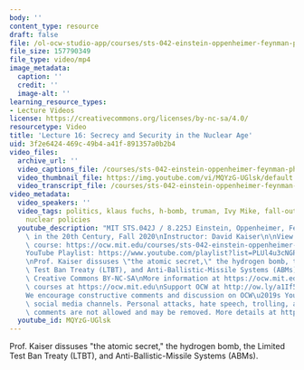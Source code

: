 ```yaml
---
body: ''
content_type: resource
draft: false
file: /ol-ocw-studio-app/courses/sts-042-einstein-oppenheimer-feynman-physics-in-the-20th-century-fall-2020/ocw_8225_sts042_lecture16_2020oct28_360p_16_9.mp4
file_size: 157790349
file_type: video/mp4
image_metadata:
  caption: ''
  credit: ''
  image-alt: ''
learning_resource_types:
- Lecture Videos
license: https://creativecommons.org/licenses/by-nc-sa/4.0/
resourcetype: Video
title: 'Lecture 16: Secrecy and Security in the Nuclear Age'
uid: 3f2e6424-469c-49b4-a41f-891357a0b2b4
video_files:
  archive_url: ''
  video_captions_file: /courses/sts-042-einstein-oppenheimer-feynman-physics-in-the-20th-century-fall-2020/14VqJZOcxiYFTEtY7muWjlOHj3GvqdWn__transcript.webvtt
  video_thumbnail_file: https://img.youtube.com/vi/MQYzG-UGlsk/default.jpg
  video_transcript_file: /courses/sts-042-einstein-oppenheimer-feynman-physics-in-the-20th-century-fall-2020/14VqJZOcxiYFTEtY7muWjlOHj3GvqdWn__transcript.pdf
video_metadata:
  video_speakers: ''
  video_tags: politics, klaus fuchs, h-bomb, truman, Ivy Mike, fall-out, missile defense,
    nuclear policies
  youtube_description: "MIT STS.042J / 8.225J Einstein, Oppenheimer, Feynman: Physics\
    \ in the 20th Century, Fall 2020\nInstructor: David Kaiser\n\nView the complete\
    \ course: https://ocw.mit.edu/courses/sts-042-einstein-oppenheimer-feynman-physics-in-the-20th-century-fall-2020\n\
    YouTube Playlist: https://www.youtube.com/playlist?list=PLUl4u3cNGP63bAfjGas3TuA4ZCPUtN6Xf\n\
    \nProf. Kaiser dissuses \"the atomic secret,\" the hydrogen bomb, the Limited\
    \ Test Ban Treaty (LTBT), and Anti-Ballistic-Missile Systems (ABMs).\n\nLicense:\
    \ Creative Commons BY-NC-SA\nMore information at https://ocw.mit.edu/terms\nMore\
    \ courses at https://ocw.mit.edu\nSupport OCW at http://ow.ly/a1If50zVRlQ\n\n\
    We encourage constructive comments and discussion on OCW\u2019s YouTube and other\
    \ social media channels. Personal attacks, hate speech, trolling, and inappropriate\
    \ comments are not allowed and may be removed. More details at https://ocw.mit.edu/comments."
  youtube_id: MQYzG-UGlsk
---
```

Prof. Kaiser dissuses "the atomic secret," the hydrogen bomb, the Limited Test Ban Treaty (LTBT), and Anti-Ballistic-Missile Systems (ABMs).